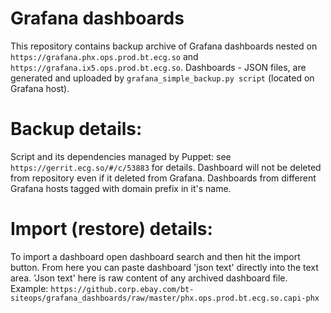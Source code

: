 # Grafana dashboards

This repository contains backup archive of Grafana dashboards nested on 
```https://grafana.phx.ops.prod.bt.ecg.so``` and ```https://grafana.ix5.ops.prod.bt.ecg.so```.
Dashboards - JSON files, are generated and uploaded by ```grafana_simple_backup.py script``` (located on Grafana host).

# Backup details:
Script and its dependencies managed by Puppet: see ```https://gerrit.ecg.so/#/c/53883``` for details.
Dashboard will not be deleted from repository even if it deleted from Grafana.
Dashboards from different Grafana hosts tagged with domain prefix in it's name.

# Import (restore) details:
To import a dashboard open dashboard search and then hit the import button.
From here you can paste dashboard 'json text' directly into the text area.
'Json text' here is raw content of any archived dashboard file.
Example: 
```https://github.corp.ebay.com/bt-siteops/grafana_dashboards/raw/master/phx.ops.prod.bt.ecg.so.capi-phx```

